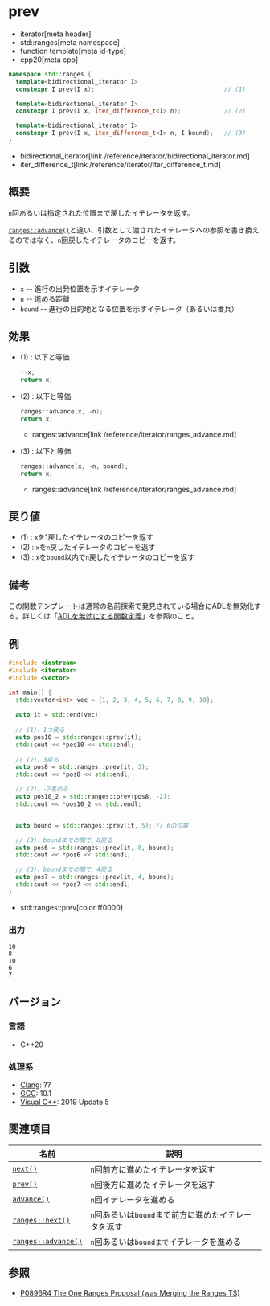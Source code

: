 # prev
* iterator[meta header]
* std::ranges[meta namespace]
* function template[meta id-type]
* cpp20[meta cpp]

```cpp
namespace std::ranges {
  template<bidirectional_iterator I>
  constexpr I prev(I x);                                    // (1)

  template<bidirectional_iterator I>
  constexpr I prev(I x, iter_difference_t<I> n);            // (2)

  template<bidirectional_iterator I>
  constexpr I prev(I x, iter_difference_t<I> n, I bound);   // (3)
}
```
* bidirectional_iterator[link /reference/iterator/bidirectional_iterator.md]
* iter_difference_t[link /reference/iterator/iter_difference_t.md]

## 概要

`n`回あるいは指定された位置まで戻したイテレータを返す。

[`ranges::advance()`](/reference/iterator/ranges_advance.md)と違い、引数として渡されたイテレータへの参照を書き換えるのではなく、`n`回戻したイテレータのコピーを返す。

## 引数

- `x` -- 進行の出発位置を示すイテレータ
- `n` -- 進める距離
- `bound` -- 進行の目的地となる位置を示すイテレータ（あるいは番兵）

## 効果

- (1) : 以下と等価
    ```cpp
    --x;
    return x;
    ```

- (2) :  以下と等価
    ```cpp
    ranges::advance(x, -n);
    return x;
    ```
    * ranges::advance[link /reference/iterator/ranges_advance.md]

- (3) : 以下と等価
    ```cpp
    ranges::advance(x, -n, bound);
    return x;
    ```
    * ranges::advance[link /reference/iterator/ranges_advance.md]

## 戻り値

- (1) : `x`を1戻したイテレータのコピーを返す
- (2) : `x`を`n`戻したイテレータのコピーを返す
- (3) : `x`を`bound`以内で`n`戻したイテレータのコピーを返す

## 備考

この関数テンプレートは通常の名前探索で発見されている場合にADLを無効化する。詳しくは「[ADLを無効にする関数定義](/article/lib/disable_adl_function.md)」を参照のこと。

## 例
```cpp example
#include <iostream>
#include <iterator>
#include <vector>

int main() {
  std::vector<int> vec = {1, 2, 3, 4, 5, 6, 7, 8, 9, 10};
  
  auto it = std::end(vec);
  
  // (1)、1つ戻る
  auto pos10 = std::ranges::prev(it);
  std::cout << *pos10 << std::endl;
  
  // (2)、3戻る
  auto pos8 = std::ranges::prev(it, 3);
  std::cout << *pos8 << std::endl;

  // (2)、-2進める
  auto pos10_2 = std::ranges::prev(pos8, -2);
  std::cout << *pos10_2 << std::endl;


  auto bound = std::ranges::prev(it, 5); // 6の位置

  // (3)、boundまでの間で、8戻る
  auto pos6 = std::ranges::prev(it, 8, bound);
  std::cout << *pos6 << std::endl;

  // (3)、boundまでの間で、4戻る
  auto pos7 = std::ranges::prev(it, 4, bound);
  std::cout << *pos7 << std::endl;
}
```
* std::ranges::prev[color ff0000]

### 出力
```
10
8
10
6
7
```

## バージョン
### 言語
- C++20

### 処理系
- [Clang](/implementation.md#clang): ??
- [GCC](/implementation.md#gcc): 10.1
- [Visual C++](/implementation.md#visual_cpp): 2019 Update 5

## 関連項目

| 名前                | 説明                              |
|---------------------|-----------------------------------|
| [`next()`](next.md) | `n`回前方に進めたイテレータを返す |
| [`prev()`](prev.md) | `n`回後方に進めたイテレータを返す |
| [`advance()`](advance.md) | `n`回イテレータを進める |
| [`ranges::next()`](ranges_next.md) | `n`回あるいは`bound`まで前方に進めたイテレータを返す |
| [`ranges::advance()`](ranges_advance.md) |`n`回あるいは`boundまで`イテレータを進める |


## 参照

- [P0896R4 The One Ranges Proposal (was Merging the Ranges TS)](http://www.open-std.org/jtc1/sc22/wg21/docs/papers/2018/p0896r4.pdf)
